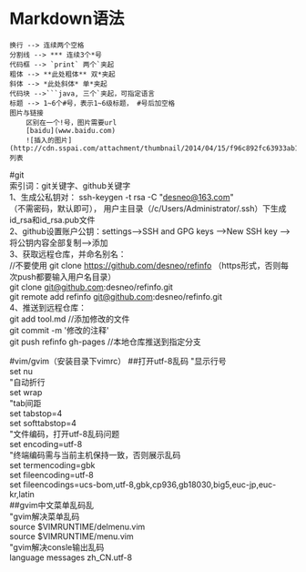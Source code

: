 # Markdown语法
	换行 --> 连续两个空格
	分割线 --> *** 连续3个*号
	代码框 --> `print` 两个`夹起
	粗体 --> **此处粗体** 双*夹起
	斜体 --> *此处斜体* 单*夹起
	代码块 -->```java, 三个`夹起，可指定语言
	标题 --> 1~6个#号，表示1~6级标题， #号后加空格
	图片与链接
		区别在一个!号，图片需要url  
		[baidu](www.baidu.com)  
		![插入的图片](http://cdn.sspai.com/attachment/thumbnail/2014/04/15/f96c892fc63933ab186235f7c910753b10f77_mw_800_wm_1_wmp_3.jpg)
	列表
  
#git  
    索引词：git关键字、github关键字  
    1、生成公私钥对： ssh-keygen -t rsa -C "desneo@163.com"  
    	（不需密码，默认即可）， 用户主目录（/c/Users/Administrator/.ssh）下生成id_rsa和id_rsa.pub文件  
    2、github设置账户公钥：settings-->SSH and GPG keys -->New SSH key --> 将公钥内容全部复制-->添加  
    3、获取远程仓库，并命名别名：  
    	//不要使用 git clone https://github.com/desneo/refinfo （https形式，否则每次push都要输入用户名目录）  
    	git clone git@github.com:desneo/refinfo.git  
    	git remote add refinfo git@github.com:desneo/refinfo.git  
    4、推送到远程仓库：  
    	git add tool.md	//添加修改的文件  
    	git commit -m '修改的注释'  	
    	git push refinfo gh-pages	//本地仓库推送到指定分支  


#vim/gvim（安装目录下vimrc）
    ##打开utf-8乱码
    "显示行号  
    set nu  
    "自动折行  
    set wrap  
    "tab间距  
    set tabstop=4  
    set softtabstop=4  
    "文件编码，打开utf-8乱码问题  
    set encoding=utf-8  
    "终端编码需与当前主机保持一致，否则展示乱码  
    set termencoding=gbk  
    set fileencoding=utf-8  
    set fileencodings=ucs-bom,utf-8,gbk,cp936,gb18030,big5,euc-jp,euc-kr,latin  
    ##gvim中文菜单乱码乱  
    "gvim解决菜单乱码   
    source $VIMRUNTIME/delmenu.vim  
    source $VIMRUNTIME/menu.vim  
    "gvim解决consle输出乱码  
    language messages zh_CN.utf-8 
